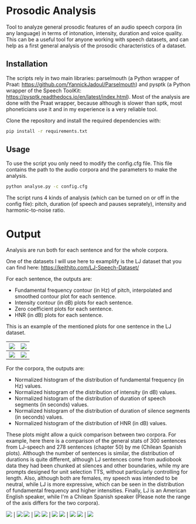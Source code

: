 # Prosodic Analysis

Tool to analyze general prosodic features of an audio speech corpora (in any language) in terms of intonation, intensity, duration and voice quality. 
This can be a useful tool for anyone working with speech datasets, and can help as a first general analysis of the prosodic characteristics of a dataset.

## Installation

The scripts rely in two main libraries: parselmouth (a Python wrapper of Praat: https://github.com/YannickJadoul/Parselmouth) and pysptk (a Python wrapper of the Speech ToolKit: https://pysptk.readthedocs.io/en/latest/index.html). Most of the analysis are done with the Praat wrapper, because although is slower than sptk, most phoneticians use it and in my experience is a very reliable tool.

Clone the repository and install the required dependencies with:

```bash
pip install -r requirements.txt
```


## Usage

To use the script you only need to modify the config.cfg file. This file contains the path to the audio corpora and the parameters to make the analysis.

```bash
python analyse.py -c config.cfg
```

The script runs 4 kinds of analysis (which can be turned on or off in the config file): pitch, duration (of speech and pauses seprately), intensity and harmonic-to-noise ratio.

# Output

Analysis are run both for each sentence and for the whole corpora.

One of the datasets I will use here to examplify is the LJ dataset that you can find here: https://keithito.com/LJ-Speech-Dataset/

For each sentence, the outputs are:
- Fundamental frequency contour (in Hz) of pitch, interpolated and smoothed contour plot for each sentence.
- Intensity contour (in dB) plots for each sentence.
- Zero coefficient plots for each sentence.
- HNR (in dB) plots for each sentence.

This is an example of the mentioned plots for one sentence in the LJ dataset.

![](plots/f0_LJ050-0008.png)  |  ![](plots/harmonic_LJ050-0008.png)
:-------------------------:|:-------------------------:
![](plots/intens_LJ050-0008.png)  |  ![](plots/zcoef_LJ050-0008.png)

For the corpora, the outputs are:
- Normalized histogram of the distribution of fundamental frequency (in Hz) values.
- Normalized histogram of the distribution of intensity (in dB) values.
- Normalized histogram of the distribution of duration of speech segments (in seconds) values.
- Normalized histogram of the distribution of duration of silence segments (in seconds) values.
- Normalized histogram of the distribution of HNR (in dB) values.

These plots might allow a quick comparison between two corpora. For example, here there is a comparison of the general stats of 300 sentences from LJ-speech and 278 sentences (chapter 50) by me (Chilean Spanish plots). Although the number of sentences is similar, the distribution of durations is quite different, although LJ sentences come from audiobook data they had been chunked at silences and other boundaries, while my are prompts designed for unit selection TTS, without particularly controlling for length. Also, although both are females, my speech was intended to be neutral, while LJ is more expressive, which can be seen in the distribution of fundamental frequency and higher intensities. Finally, LJ is an American English speaker, while I'm a Chilean Spanish speaker (Please note the range of the axis differs for the two corpora).

![](plots/chilean_stats_Duration.png)  |  ![](plots/LJ_stats_Duration.png)
![](plots/chilean_stats_Fundamental.png)  |  ![](plots/LJ_stats_Fundamental.png)
![](plots/chilean_stats_Intensity.png)  |  ![](plots/LJ_stats_Intensity.png)
![](plots/chilean_stats_Silence.png)  |  ![](plots/LJ_stats_Silence.png)
![](plots/chilean_stats_HNR.png)  |  ![](plots/LJ_stats_HNR.png)
